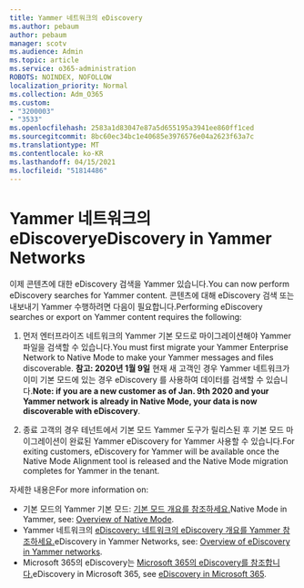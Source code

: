 ```yaml
---
title: Yammer 네트워크의 eDiscovery
ms.author: pebaum
author: pebaum
manager: scotv
ms.audience: Admin
ms.topic: article
ms.service: o365-administration
ROBOTS: NOINDEX, NOFOLLOW
localization_priority: Normal
ms.collection: Adm_O365
ms.custom:
- "3200003"
- "3533"
ms.openlocfilehash: 2583a1d83047e87a5d655195a3941ee860ff1ced
ms.sourcegitcommit: 8bc60ec34bc1e40685e3976576e04a2623f63a7c
ms.translationtype: MT
ms.contentlocale: ko-KR
ms.lasthandoff: 04/15/2021
ms.locfileid: "51814486"
---
```

# <a name="ediscovery-in-yammer-networks"></a><span data-ttu-id="6ffd0-102">Yammer 네트워크의 eDiscovery</span><span class="sxs-lookup"><span data-stu-id="6ffd0-102">eDiscovery in Yammer Networks</span></span>

<span data-ttu-id="6ffd0-103">이제 콘텐츠에 대한 eDiscovery 검색을 Yammer 있습니다.</span><span class="sxs-lookup"><span data-stu-id="6ffd0-103">You can now perform eDiscovery searches for Yammer content.</span></span>  <span data-ttu-id="6ffd0-104">콘텐츠에 대해 eDiscovery 검색 또는 내보내기 Yammer 수행하려면 다음이 필요합니다.</span><span class="sxs-lookup"><span data-stu-id="6ffd0-104">Performing eDiscovery searches or export on Yammer content requires the following:</span></span>

1. <span data-ttu-id="6ffd0-105">먼저 엔터프라이즈 네트워크의 Yammer 기본 모드로 마이그레이션해야 Yammer 파일을 검색할 수 있습니다.</span><span class="sxs-lookup"><span data-stu-id="6ffd0-105">You must first migrate your Yammer Enterprise Network to Native Mode to make your Yammer messages and files discoverable.</span></span> <span data-ttu-id="6ffd0-106">**참고: 2020년 1월 9일** 현재 새 고객인 경우 Yammer 네트워크가 이미 기본 모드에 있는 경우 eDiscovery 를 사용하여 데이터를 검색할 수 있습니다.</span><span class="sxs-lookup"><span data-stu-id="6ffd0-106">**Note: if you are a new customer as of Jan. 9th 2020 and your Yammer network is already in Native Mode, your data is now discoverable with eDiscovery**.</span></span>

2. <span data-ttu-id="6ffd0-107">종료 고객의 경우 테넌트에서 기본 모드 Yammer 도구가 릴리스된 후 기본 모드 마이그레이션이 완료된 Yammer eDiscovery for Yammer 사용할 수 있습니다.</span><span class="sxs-lookup"><span data-stu-id="6ffd0-107">For exiting customers, eDiscovery for Yammer will be available once the Native Mode Alignment tool is released and the Native Mode migration completes for Yammer in the tenant.</span></span>

<span data-ttu-id="6ffd0-108">자세한 내용은</span><span class="sxs-lookup"><span data-stu-id="6ffd0-108">For more information on:</span></span>

- <span data-ttu-id="6ffd0-109">기본 모드의 Yammer 기본 모드: [기본 모드 개요를 참조하세요.](https://docs.microsoft.com/yammer/configure-your-yammer-network/overview-native-mode)</span><span class="sxs-lookup"><span data-stu-id="6ffd0-109">Native Mode in Yammer, see: [Overview of Native Mode](https://docs.microsoft.com/yammer/configure-your-yammer-network/overview-native-mode).</span></span>
- <span data-ttu-id="6ffd0-110">Yammer 네트워크의 [eDiscovery: 네트워크의 eDiscovery 개요를 Yammer 참조하세요.](https://docs.microsoft.com/yammer/manage-security-and-compliance/overview-of-ediscovery)</span><span class="sxs-lookup"><span data-stu-id="6ffd0-110">eDiscovery in Yammer Networks, see: [Overview of eDiscovery in Yammer networks](https://docs.microsoft.com/yammer/manage-security-and-compliance/overview-of-ediscovery).</span></span>
- <span data-ttu-id="6ffd0-111">Microsoft 365의 eDiscovery는 [Microsoft 365의 eDiscovery를 참조합니다.](https://docs.microsoft.com/microsoft-365/compliance/ediscovery)</span><span class="sxs-lookup"><span data-stu-id="6ffd0-111">eDiscovery in Microsoft  365, see [eDiscovery in Microsoft 365](https://docs.microsoft.com/microsoft-365/compliance/ediscovery).</span></span>

